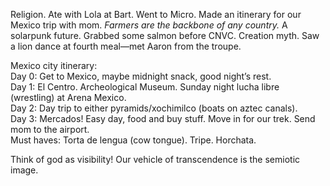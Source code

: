 Religion. Ate with Lola at Bart. Went to Micro. Made an itinerary for our Mexico trip with mom. *Farmers are the backbone of any country.* A solarpunk future. Grabbed some salmon before CNVC. Creation myth. Saw a lion dance at fourth meal—met Aaron from the troupe. 

Mexico city itinerary:  
Day 0: Get to Mexico, maybe midnight snack, good night’s rest.  
Day 1: El Centro. Archeological Museum. Sunday night lucha libre (wrestling) at Arena Mexico.  
Day 2: Day trip to either pyramids/xochimilco (boats on aztec canals).   
Day 3: Mercados\! Easy day, food and buy stuff. Move in for our trek. Send mom to the airport.  
Must haves: Torta de lengua (cow tongue). Tripe. Horchata.

Think of god as visibility\! Our vehicle of transcendence is the semiotic image.